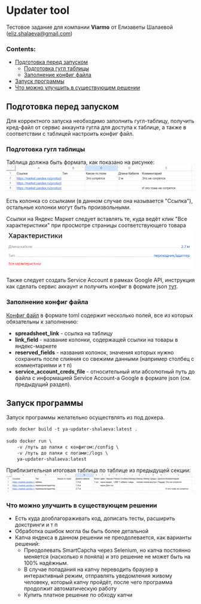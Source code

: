 # Updater tool

Тестовое задание для компании **Viarmo** 
от Елизаветы Шалаевой (eliz.shalaeva@gmail.com)  

### Contents:

 - [Подготовка перед запуском](#Подготовка-перед-запуском)
   - [Подготовка гугл таблицы](#Подготовка-гугл-таблицы)
   - [Заполнение конфиг файла](#Заполнение-конфиг-файла)
 - [Запуск программы](#Запуск-программы)
-  [Что можно улучшить в существующем решении](#Что-можно-улучшить-в-существующем-решении)



## Подготовка перед запуском
Для корректного запуска необходимо заполнить гугл-таблицу, получить кред-файл от сервис аккаунта гугла
для доступа к таблице, а также в соответствии с таблицей настроить конфиг файл. 

### Подготовка гугл таблицы 
Таблица должна быть формата, как показано на рисунке:
![img.png](spreadsheet-example.png)

Есть колонка со ссылками (в данном случае она называется "Ссылка"), остальные колонки могут быть произвольными.


Ссылки на Яндекс Маркет следует вставлять те, куда ведёт клик "Все характеристики" при просмотре страницы соответствующего товара 
![img_1.png](yamarket-page-example.png)

Также следует создать Service Account в рамках Google API, инструкция как сделать сервис аккаунт и получить конфиг в формате json 
[тут](https://developers.google.com/workspace/guides/get-started).


### Заполнение конфиг файла

[Конфиг файл](config/config.toml) в формате toml содержит несколько полей, все из которых обязательны к заполнению:

- **spreadsheet_link** - ссылка на таблицу
- **link_field** - название колонки, содержащей ссылки на товары в яндекс-маркете
- **reserved_fields** - названия колонок, значения которых нужно сохранить после слияния со свежими данными (например столбец с комментариями и т п)
- **service_account_creds_file** - относительный или абсолютный путь до файла с информацией Service Account-а Google в формате json (см. предыдущий раздел).

## Запуск программы

Запуск программы желательно осуществлять из под докера.


````
sudo docker build -t ya-updater-shalaeva:latest .

sudo docker run \
    -v /путь до папки с конфигом:/config \
    -v /путь до папки с логами:/logs \
    ya-updater-shalaeva:latest
````

Приблизительная итоговая таблица по таблице из предыдущей секции:
![img.png](example-result.png)

### Что можно улучшить в существующем решении 

- Есть куда дооблагораживать код, дописать тесты, расширить докстринги и т п
- Обработка ошибок могла бы быть более детальной
- Капча яндекса в данном решении не преодолевается, как варианты решений:
  - Преодолевать SmartCapcha через Selenium, но капча постоянно меняется (насколько я поняла) и это решение не может быть на 100% надёжным.
  - В случае попадания на капчу переводить браузер в интерактивный режим, отправлять уведомления живому человеку, который капчу пройдёт, после чего программа продолжит автоматическую работу
  - Купить платное решение по обходу капчи

